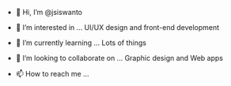 - 👋 Hi, I’m @jsiswanto
- 👀 I’m interested in ...
UI/UX design and front-end development

- 🌱 I’m currently learning ...
Lots of things

- 💞️ I’m looking to collaborate on ...
Graphic design and Web apps

- 📫 How to reach me ...

